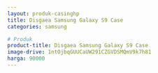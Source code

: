 ```yaml
---
layout: produk-casinghp
title: Disgaea Samsung Galaxy S9 Case
categories: samsung

# Produk
product-title: Disgaea Samsung Galaxy S9 Case
image-drive: 1ntOjbqGUUCaUW291CZGVDSMQmV9k7h81
harga: 90000
---
```

